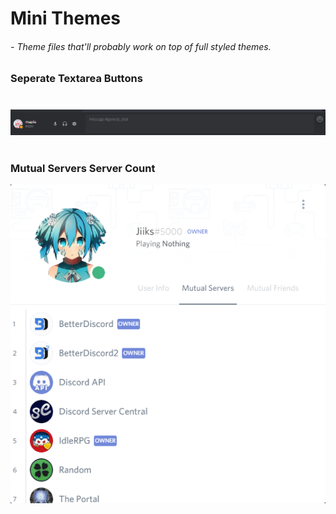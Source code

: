 # Mini Themes 
###### - Theme files that'll probably work on top of full styled themes.
### Seperate Textarea Buttons
#
![](https://raw.githubusercontent.com/mrmaple240/theme-preview-images/master/2018-03-08_20-41-04.gif)
#
### Mutual Servers Server Count

![](https://raw.githubusercontent.com/mrmaple240/theme-preview-images/master/Discord_2017-04-27_21-49-10.png "Mutual Servers Server count preview")

